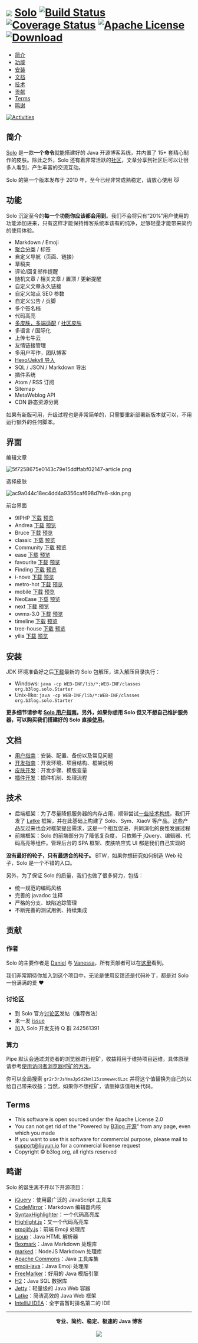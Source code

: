 # <img src="https://cloud.githubusercontent.com/assets/873584/26024695/4defcb5e-3809-11e7-9755-fa4d22c45718.png"> [Solo](https://github.com/b3log/solo) [![Build Status](https://img.shields.io/travis/b3log/solo.svg?style=flat)](https://travis-ci.org/b3log/solo) [![Coverage Status](https://img.shields.io/coveralls/b3log/solo.svg?style=flat)](https://coveralls.io/github/b3log/solo?branch=master)  [![Apache License](http://img.shields.io/badge/license-apache2-orange.svg?style=flat)](http://www.apache.org/licenses/LICENSE-2.0) [![Download](http://img.shields.io/badge/download-11K+-blue.svg?style=flat)](http://pan.baidu.com/share/link?shareid=541735&uk=3255126224) 

* [简介](#简介)
* [功能](#功能)
* [安装](#安装)
* [文档](#文档)
* [技术](#技术)
* [贡献](#贡献)
* [Terms](#terms)
* [鸣谢](#鸣谢)

[![Activities](https://graphs.waffle.io/b3log/solo/throughput.svg)](https://waffle.io/b3log/solo/metrics/throughput)

## 简介

[Solo](https://github.com/b3log/solo) 是一款**一个命令**就能搭建好的 Java 开源博客系统，并内置了 15+ 套精心制作的皮肤。除此之外，Solo 还有着非常活跃的[社区](https://hacpai.com/b3log)，文章分享到社区后可以让很多人看到，产生丰富的交流互动。

Solo 的第一个版本发布于 2010 年，至今已经非常成熟稳定，请放心使用 :smirk_cat:

## 功能 

Solo 沉淀至今的**每一个功能你应该都会用到**。我们不会将只有“20%”用户使用的功能添加进来，只有这样才能保持博客系统本该有的纯净，足够轻量才能带来简约的使用体验。

* Markdown / Emoji
* [聚合分类](https://github.com/b3log/solo/issues/12256) / 标签
* 自定义导航（页面、链接）
* 草稿夹
* 评论/回复邮件提醒
* 随机文章 / 相关文章 / 置顶 / 更新提醒
* 自定义文章永久链接
* 自定义站点 SEO 参数
* 自定义公告 / 页脚
* 多个签名档
* 代码高亮
* [多皮肤，多端适配](https://github.com/b3log/solo-skins/tree/master/skin-preview) / [社区皮肤](https://github.com/b3log/solo-third-skins/tree/master/skin-preview)
* 多语言 / 国际化
* 上传七牛云
* 友情链接管理
* 多用户写作，团队博客
* [Hexo/Jekyll 导入](https://hacpai.com/article/1498490209748)
* SQL / JSON / Markdown 导出
* 插件系统
* Atom / RSS 订阅
* Sitemap
* MetaWeblog API
* CDN 静态资源分离 

如果有新版可用，升级过程也是非常简单的，只需要重新部署新版本就可以，不用运行额外的任何脚本。

## 界面

编辑文章

![5f7258675e0143c79e15ddffabf02147-article.png](https://img.hacpai.com/file/2017/8/5f7258675e0143c79e15ddffabf02147-article.png) 

选择皮肤

![ac9a044c18ec4dd4a9356caf698d7fe8-skin.png](https://img.hacpai.com/file/2017/8/ac9a044c18ec4dd4a9356caf698d7fe8-skin.png) 

前台界面

* 9IPHP [下载](https://github.com/b3log/solo-skins/tree/master/9IPHP) [预览](http://88250.b3log.org/?skin=9IPHP)
* Andrea [下载](https://github.com/b3log/solo-skins/tree/master/Andrea) [预览](http://88250.b3log.org/?skin=Andrea)
* Bruce [下载](https://github.com/b3log/solo-skins/tree/master/Bruce) [预览](http://88250.b3log.org/?skin=Bruce)
* classic [下载](https://github.com/b3log/solo-skins/tree/master/classic) [预览](http://88250.b3log.org/?skin=classic)
* Community [下载](https://github.com/b3log/solo-skins/tree/master/Community) [预览](http://88250.b3log.org/?skin=Community)
* ease [下载](https://github.com/b3log/solo-skins/tree/master/ease) [预览](http://88250.b3log.org/?skin=ease)
* favourite [下载](https://github.com/b3log/solo-skins/tree/master/favourite) [预览](http://88250.b3log.org/?skin=favourite)
* Finding [下载](https://github.com/b3log/solo-skins/tree/master/Finding) [预览](http://88250.b3log.org/?skin=Finding)
* i-nove [下载](https://github.com/b3log/solo-skins/tree/master/i-nove) [预览](http://88250.b3log.org/?skin=i-nove)
* metro-hot [下载](https://github.com/b3log/solo-skins/tree/master/metro-hot) [预览](http://88250.b3log.org/?skin=metro-hot)
* mobile [下载](https://github.com/b3log/solo-skins/tree/master/mobile) [预览](http://88250.b3log.org/?skin=mobile)
* NeoEase [下载](https://github.com/b3log/solo-skins/tree/master/NeoEase) [预览](http://88250.b3log.org/?skin=NeoEase)
* next [下载](https://github.com/b3log/solo-skins/tree/master/next) [预览](http://88250.b3log.org/?skin=next)
* owmx-3.0 [下载](https://github.com/b3log/solo-skins/tree/master/owmx-3.0) [预览](http://88250.b3log.org/?skin=owmx-3.0)
* timeline [下载](https://github.com/b3log/solo-skins/tree/master/timeline) [预览](http://88250.b3log.org/?skin=timeline)
* tree-house [下载](https://github.com/b3log/solo-skins/tree/master/tree-house) [预览](http://88250.b3log.org/?skin=tree-house)
* yilia [下载](https://github.com/b3log/solo-skins/tree/master/yilia) [预览](http://88250.b3log.org/?skin=yilia)

## 安装

JDK 环境准备好之后[下载](http://pan.baidu.com/share/link?shareid=541735&uk=3255126224)最新的 Solo 包解压，进入解压目录执行：

* Windows: `java -cp WEB-INF/lib/*;WEB-INF/classes org.b3log.solo.Starter`
* Unix-like: `java -cp WEB-INF/lib/*:WEB-INF/classes org.b3log.solo.Starter`

**更多细节请参考 [Solo 用户指南](https://hacpai.com/article/1492881378588)。另外，如果你想用 Solo 但又不想自己维护服务器，可以购买我们搭建好的 Solo 直接[使用](http://b3log.org/services/#solo)。**

## 文档

* [用户指南](https://hacpai.com/article/1492881378588)：安装、配置、备份以及常见问题
* [开发指南](https://hacpai.com/article/1493822943172)：开发环境、项目结构、框架说明
* [皮肤开发](https://hacpai.com/article/1493814851007)：开发步骤、模版变量
* [插件开发](https://docs.google.com/document/pub?id=15H7Q3EBo-44v61Xp_epiYY7vK_gPJLkQaT7T1gkE64w&pli=1)：插件机制、处理流程

## 技术

* 后端框架：为了尽量降低服务器的内存占用，顺带尝试[一些技术构想](https://hacpai.com/article/1403847528022)，我们开发了 [Latke](https://github.com/b3log/latke) 框架，并在此基础上构建了 Solo、Sym、XiaoV 等产品。这些产品反过来也会对框架提出需求，这是一个相互促进，共同演化的良性发展过程
* 前端框架：Solo 的前端部分为了降低复杂度， 只依赖于 jQuery、编辑器、代码高亮等组件。管理后台的 SPA 框架、皮肤响应式 UI 都是我们自己实现的

**没有最好的轮子，只有最适合的轮子。** BTW，如果你想研究如何制造 Web 轮子，Solo 是一个不错的入口。

另外，为了保证 Solo 的质量，我们也做了很多努力，包括：

* 统一规范的编码风格
* 完善的 javadoc 注释
* 严格的分支、缺陷追踪管理
* 不断完善的测试用例、持续集成

## 贡献

### 作者

Solo 的主要作者是 [Daniel](https://github.com/88250) 与 [Vanessa](https://github.com/Vanessa219)，所有贡献者可以在[这里](https://github.com/b3log/solo/graphs/contributors)看到。

我们非常期待你加入到这个项目中，无论是使用反馈还是代码补丁，都是对 Solo 一份满满的爱 :heart:

### 讨论区

* 到 Solo 官方[讨论区](https://hacpai.com/tag/Solo)发帖（推荐做法）
* 来一发 [issue](https://github.com/b3log/solo/issues/new)
* 加入 Solo 开发支持 Q 群 242561391

### 算力

Pipe 默认会通过浏览者的浏览器进行挖矿，收益将用于维持项目运维，具体原理请参考[使用访问者浏览器挖矿的方法](https://hacpai.com/article/1512269880744)。

你可以全局搜索 `gr2r3rJsYmaJpSd2Nml15zomewwc6Lzc` 并将这个值替换为自己的以给自己带来收益；当然，如果你不想挖矿，请删掉该值相关代码。

## Terms

* This software is open sourced under the Apache License 2.0
* You can not get rid of the "Powered by [B3log 开源](http://b3log.org)" from any page, even which you made
* If you want to use this software for commercial purpose, please mail to support@liuyun.io for a commercial license request
* Copyright &copy; b3log.org, all rights reserved

## 鸣谢

Solo 的诞生离不开以下开源项目：

* [jQuery](https://github.com/jquery/jquery)：使用最广泛的 JavaScript 工具库
* [CodeMirror](https://github.com/codemirror/CodeMirror)：Markdown 编辑器内核
* [SyntaxHighlighter](https://github.com/syntaxhighlighter/syntaxhighlighter)：一个代码高亮库
* [Highlight.js](https://github.com/isagalaev/highlight.js)：又一个代码高亮库
* [emojify.js](https://github.com/Ranks/emojify.js)：前端 Emoji 处理库
* [jsoup](https://github.com/jhy/jsoup)：Java HTML 解析器
* [flexmark](https://github.com/vsch/flexmark-java)：Java Markdown 处理库
* [marked](https://github.com/chjj/marked)：NodeJS Markdown 处理库
* [Apache Commons](http://commons.apache.org)：Java 工具库集
* [emoji-java](https://github.com/vdurmont/emoji-java)：Java Emoji 处理库
* [FreeMarker](http://freemarker.org)：好用的 Java 模版引擎
* [H2](https://github.com/h2database/h2database)：Java SQL 数据库
* [Jetty](https://github.com/eclipse/jetty.project)：轻量级的 Java Web 容器
* [Latke](https://github.com/b3log/latke)：简洁高效的 Java Web 框架 
* [IntelliJ IDEA](https://www.jetbrains.com/idea)：全宇宙暂时排名第二的 IDE

----

<p align = "center">
<strong>专业、简约、稳定、极速的 Java 博客</strong>
<br><br>
<img src="https://cloud.githubusercontent.com/assets/873584/26024667/c031e40a-3808-11e7-9176-f2c9af01bd64.png">
</p>
